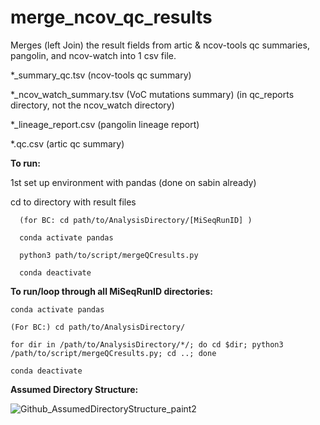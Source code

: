 # merge_ncov_qc_results
Merges (left Join) the result fields from artic &amp; ncov-tools qc summaries, pangolin, and ncov-watch into 1 csv file. 

   *_summary_qc.tsv (ncov-tools qc summary)

   *_ncov_watch_summary.tsv (VoC mutations summary) (in qc_reports directory, not the ncov_watch directory)

   *_lineage_report.csv (pangolin lineage report)

   *.qc.csv (artic qc summary)


<b>To run:</b>

1st set up environment with pandas (done on sabin already)

cd to directory with result files 

      (for BC: cd path/to/AnalysisDirectory/[MiSeqRunID] )

      conda activate pandas

      python3 path/to/script/mergeQCresults.py
      
      conda deactivate


<b>To run/loop through all MiSeqRunID directories:</b>

    conda activate pandas

    (For BC:) cd path/to/AnalysisDirectory/

    for dir in /path/to/AnalysisDirectory/*/; do cd $dir; python3 /path/to/script/mergeQCresults.py; cd ..; done
    
    conda deactivate


<b>Assumed Directory Structure:</b>

![Github_AssumedDirectoryStructure_paint2](https://user-images.githubusercontent.com/72042148/109408269-a1886000-793c-11eb-9f22-b481ceb6dea6.png)



